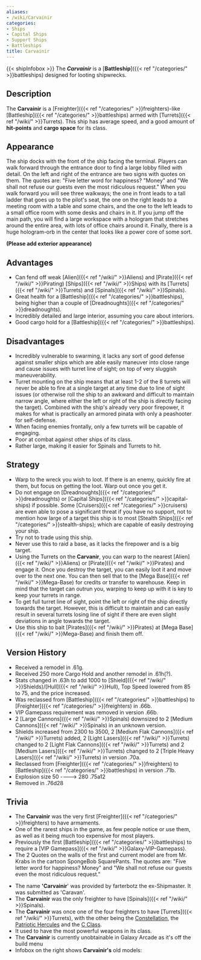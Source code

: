 ```yaml
---
aliases:
- /wiki/Carvainir
categories:
- Ships
- Capital Ships
- Support Ships
- Battleships
title: Carvainir
---
```


{{< shipInfobox >}} The **_Carvainir_** is a [**Battleship**]({{< ref "/categories/" >}}battleships) designed for looting shipwrecks.

## Description

The **Carvainir** is a [Freighter]({{< ref "/categories/" >}}freighters)-like [Battleship]({{< ref "/categories/" >}}battleships) armed with [Turrets]({{< ref "/wiki/" >}}Turrets). This ship has average speed, and a good amount of **hit-points** and **cargo space** for its class.  

## Appearance

The ship docks with the front of the ship facing the terminal. Players can walk forward through the entrance door to find a large lobby filled with detail. On the left and right of the entrance are two signs with quotes on them. The quotes are: "Five letter word for happiness? "Money" and "We shall not refuse our guests even the most ridiculous request." When you walk forward you will see three walkways; the one in front leads to a tall ladder that goes up to the pilot's seat, the one on the right leads to a meeting room with a table and some chairs, and the one to the left leads to a small office room with some desks and chairs in it. If you jump off the main path, you will find a large workspace with a hologram that stretches around the entire area, with lots of office chairs around it. Finally, there is a huge hologram-orb in the center that looks like a power core of some sort.

**(Please add exterior appearance)**

## Advantages

- Can fend off weak [Alien]({{< ref "/wiki/" >}}Aliens) and [Pirate]({{< ref "/wiki/" >}}Pirating) [Ships]({{< ref "/wiki/" >}}Ships) with its [Turrets]({{< ref "/wiki/" >}}Turrets) and [Spinals]({{< ref "/wiki/" >}}Spinals).
- Great health for a [Battleship]({{< ref "/categories/" >}}battleships), being higher than a couple of [Dreadnoughts]({{< ref "/categories/" >}}dreadnoughts).
- Incredibly detailed and large interior, assuming you care about interiors.
- Good cargo hold for a [Battleship]({{< ref "/categories/" >}}battleships).

## Disadvantages

- Incredibly vulnerable to swarming, it lacks any sort of good defense against smaller ships which are able easily maneuver into close range and cause issues with turret line of sight; on top of very sluggish maneuverability.
- Turret mounting on the ship means that at least 1-2 of the 8 turrets will never be able to fire at a single target at any time due to line of sight issues (or otherwise roll the ship to an awkward and difficult to maintain narrow angle, where either the left or right of the ship is directly facing the target). Combined with the ship's already very poor firepower, it makes for what is practically an armored pinata with only a peashooter for self-defense.
- When facing enemies frontally, only a few turrets will be capable of engaging.
- Poor at combat against other ships of its class.
- Rather large, making it easier for Spinals and Turrets to hit.

## Strategy

- Warp to the wreck you wish to loot. If there is an enemy, quickly fire at them, but focus on getting the loot. Warp out once you get it.
- Do not engage on [Dreadnoughts]({{< ref "/categories/" >}}dreadnoughts) or [Capital Ships]({{< ref "/categories/" >}}capital-ships) if possible. Some [Cruisers]({{< ref "/categories/" >}}cruisers) are even able to pose a significant threat if you have no support, not to mention how large of a target this ship is to most [Stealth Ships]({{< ref "/categories/" >}}stealth-ships); which are capable of easily destroying your ship.
- Try not to trade using this ship.
- Never use this to raid a base, as it lacks the firepower and is a big target.
- Using the Turrets on the **Carvanir**, you can warp to the nearest [Alien]({{< ref "/wiki/" >}}Aliens) or [Pirate]({{< ref "/wiki/" >}}Pirates) and engage it. Once you destroy the target, you can easily loot it and move over to the next one. You can then sell that to the [Mega Base]({{< ref "/wiki/" >}}Mega-Base) for credits or transfer to warehouse. Keep in mind that the target can outrun you, warping to keep up with it is key to keep your turrets in range.
- To get full turret line of sight, point the left or right of the ship directly towards the target. However, this is difficult to maintain and can easily result in several turrets losing line of sight if there are even slight deviations in angle towards the target.
- Use this ship to bait [Pirates]({{< ref "/wiki/" >}}Pirates) at [Mega Base]({{< ref "/wiki/" >}}Mega-Base) and finish them off.

## Version History 

- Received a remodel in .61g.
- Received 250 more Cargo Hold and another remodel in .61h(?).
- Stats changed in .63h to add 1000 to [Shield]({{< ref "/wiki/" >}}Shields)/[Hull]({{< ref "/wiki/" >}}Hull), Top Speed lowered from 85 to 75, and the price increased.
- Was reclassed from [Battleship]({{< ref "/categories/" >}}battleships) to [Freighter]({{< ref "/categories/" >}}freighters) in .66b.
- VIP Gamepass requirement was removed in version .66b.
- 2 [Large Cannons]({{< ref "/wiki/" >}}Spinals) downsized to 2 [Medium Cannons]({{< ref "/wiki/" >}}Spinals) in an unknown version.
- Shields increased from 2300 to 3500, 2 [Medium Flak Cannons]({{< ref "/wiki/" >}}Turrets) added, 2 [Light Lasers]({{< ref "/wiki/" >}}Turrets) changed to 2 [Light Flak Cannons]({{< ref "/wiki/" >}}Turrets) and 2 [Medium Lasers]({{< ref "/wiki/" >}}Turrets) changed to 2 [Triple Heavy Lasers]({{< ref "/wiki/" >}}Turrets) in version .70a.
- Reclassed from [Freighter]({{< ref "/categories/" >}}freighters) to [Battleship]({{< ref "/categories/" >}}battleships) in version .71b.
- Explosion size 50 ----> 280 .75a12
- Removed in .76d28

## Trivia

- The **Carvainir** was the very first [Freighter]({{< ref "/categories/" >}}freighters) to have armaments.
- One of the rarest ships in the game, as few people notice or use them, as well as it being much too expensive for most players.
- Previously the first [Battleship]({{< ref "/categories/" >}}battleships) to require a [VIP Gamepass]({{< ref "/wiki/" >}}Galaxy-VIP-Gamepass).
- The 2 Quotes on the walls of the first and current model are from Mr. Krabs in the cartoon SpongeBob SquarePants. The quotes are: "Five letter word for happiness? Money" and "We shall not refuse our guests even the most ridiculous request."

<!-- -->

- The name **'Carvainir**' was provided by farterbotz the ex-Shipmaster. It was submitted as 'Caravan'.
- The **Carvainir** was the only freighter to have [Spinals]({{< ref "/wiki/" >}}Spinals).
- The **Carvainir** was once one of the four freighters to have [Turrets]({{< ref "/wiki/" >}}Turrets), with the other being the [Constellation](https://roblox-galaxy-official.fandom.com/wiki/Constellation), the [Patriotic Hercules](https://roblox-galaxy-official.fandom.com/wiki/Patriotic_Hercules) and the [C Class](https://roblox-galaxy-official.fandom.com/wiki/C_Class).
- It used to have the most powerful weapons in its class.
- The **Carvainir** is currently unobtainable in Galaxy Arcade as it's off the build menu
- Infobox on the right shows **Carvainir's** old models: